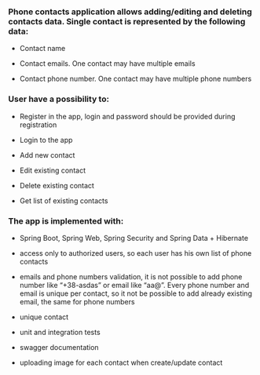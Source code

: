 ### Phone contacts application allows adding/editing and deleting contacts data. Single contact is represented by the following data:
- Contact name

- Contact emails. One contact may have multiple emails

- Contact phone number. One contact may have multiple phone numbers

### User have a possibility to:

- Register in the app, login and password should be provided during registration

- Login to the app

- Add new contact

- Edit existing contact

- Delete existing contact

- Get list of existing contacts


### The app is implemented with:


- Spring Boot, Spring Web, Spring Security and Spring Data + Hibernate


- access only to authorized users, so each user has his own list of phone contacts


-  emails and phone numbers validation, it is not possible to add phone number like “+38-asdas” or email like “aa@”. Every phone number and email is unique per contact, so it not be possible to add already existing email, the same for phone numbers


- unique contact


- unit and integration tests


- swagger documentation


- uploading image for each contact when create/update contact

